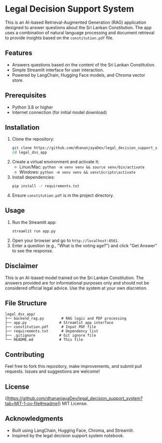 # Legal Decision Support System

This is an AI-based Retrieval-Augmented Generation (RAG) application designed to answer questions about the Sri Lankan Constitution. The app uses a combination of natural language processing and document retrieval to provide insights based on the `constitution.pdf` file.

## Features
- Answers questions based on the content of the Sri Lankan Constitution.
- Simple Streamlit interface for user interaction.
- Powered by LangChain, Hugging Face models, and Chroma vector store.

## Prerequisites
- Python 3.8 or higher
- Internet connection (for initial model download)

## Installation
1. Clone the repository:
   ```bash
   git clone https://github.com/dhananjayaDev/legal_decision_support_system.git
   cd legal_dss_app
   ```
2. Create a virtual environment and activate it:
   - Linux/Mac: `python -m venv venv && source venv/bin/activate`
   - Windows: `python -m venv venv && venv\Scripts\activate`
3. Install dependencies:
   ```bash
   pip install -r requirements.txt
   ```
4. Ensure `constitution.pdf` is in the project directory.

## Usage
1. Run the Streamlit app:
   ```bash
   streamlit run app.py
   ```
2. Open your browser and go to `http://localhost:8501`.
3. Enter a question (e.g., "What is the voting age?") and click "Get Answer" to see the response.

## Disclaimer
This is an AI-based model trained on the Sri Lankan Constitution. The answers provided are for informational purposes only and should not be considered official legal advice. Use the system at your own discretion.

## File Structure
```
legal_dss_app/
├── backend_rag.py        # RAG logic and PDF processing
├── app.py               # Streamlit app interface
├── constitution.pdf      # Input PDF file
├── requirements.txt      # Dependency list
├── .gitignore           # Git ignore file
└── README.md            # This file
```

## Contributing
Feel free to fork this repository, make improvements, and submit pull requests. Issues and suggestions are welcome!

## License
([https://github.com/dhananjayaDev/legal_decision_support_system?tab=MIT-1-ov-file#readme]) MIT License.

## Acknowledgments
- Built using LangChain, Hugging Face, Chroma, and Streamlit.
- Inspired by the legal decision support system notebook.

